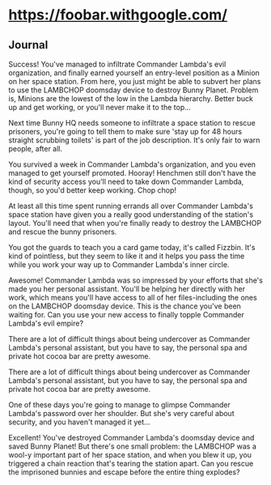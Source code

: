 # https://foobar.withgoogle.com/

## Journal

Success! You've managed to infiltrate Commander Lambda's evil organization, and finally earned yourself an entry-level position as a Minion on her space station. From here, you just might be able to subvert her plans to use the LAMBCHOP doomsday device to destroy Bunny Planet. Problem is, Minions are the lowest of the low in the Lambda hierarchy. Better buck up and get working, or you'll never make it to the top...

Next time Bunny HQ needs someone to infiltrate a space station to rescue prisoners, you're going to tell them to make sure 'stay up for 48 hours straight scrubbing toilets' is part of the job description. It's only fair to warn people, after all.

You survived a week in Commander Lambda's organization, and you even managed to get yourself promoted. Hooray! Henchmen still don't have the kind of security access you'll need to take down Commander Lambda, though, so you'd better keep working. Chop chop!

At least all this time spent running errands all over Commander Lambda's space station have given you a really good understanding of the station's layout. You'll need that when you're finally ready to destroy the LAMBCHOP and rescue the bunny prisoners.

You got the guards to teach you a card game today, it's called Fizzbin. It's kind of pointless, but they seem to like it and it helps you pass the time while you work your way up to Commander Lambda's inner circle.

Awesome! Commander Lambda was so impressed by your efforts that she's made you her personal assistant. You'll be helping her directly with her work, which means you'll have access to all of her files-including the ones on the LAMBCHOP doomsday device. This is the chance you've been waiting for. Can you use your new access to finally topple Commander Lambda's evil empire?

There are a lot of difficult things about being undercover as Commander Lambda's personal assistant, but you have to say, the personal spa and private hot cocoa bar are pretty awesome.

There are a lot of difficult things about being undercover as Commander Lambda's personal assistant, but you have to say, the personal spa and private hot cocoa bar are pretty awesome.

One of these days you're going to manage to glimpse Commander Lambda's password over her shoulder. But she's very careful about security, and you haven't managed it yet...

Excellent! You've destroyed Commander Lambda's doomsday device and saved Bunny Planet! But there's one small problem: the LAMBCHOP was a wool-y important part of her space station, and when you blew it up, you triggered a chain reaction that's tearing the station apart. Can you rescue the imprisoned bunnies and escape before the entire thing explodes?
